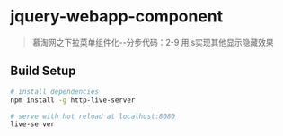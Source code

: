 # jquery-webapp-component

> 慕淘网之下拉菜单组件化--分步代码：2-9 用js实现其他显示隐藏效果

## Build Setup

``` bash
# install dependencies
npm install -g http-live-server

# serve with hot reload at localhost:8080
live-server

```